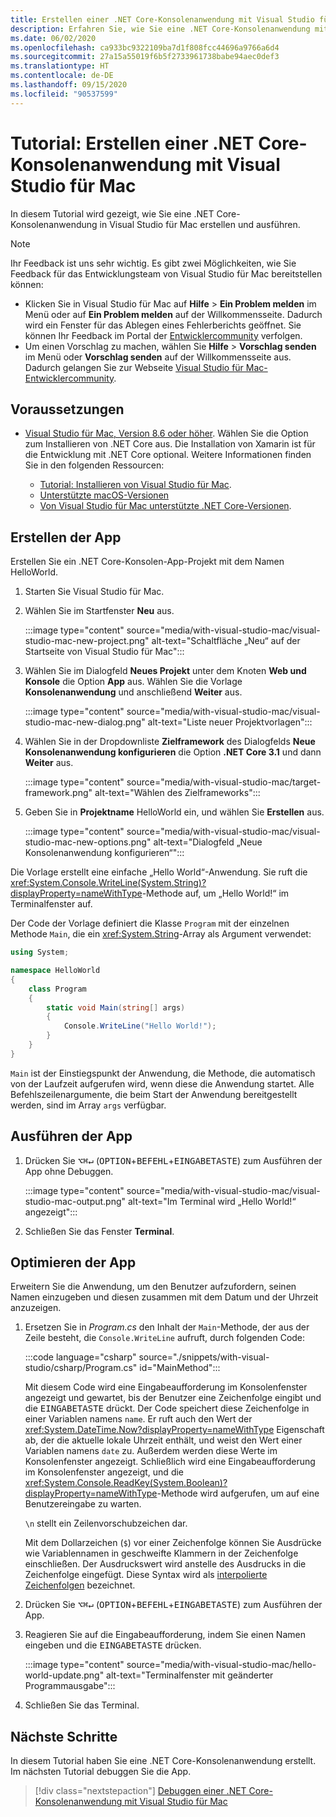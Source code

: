 ```yaml
---
title: Erstellen einer .NET Core-Konsolenanwendung mit Visual Studio für Mac
description: Erfahren Sie, wie Sie eine .NET Core-Konsolenanwendung mit Visual Studio für Mac erstellen.
ms.date: 06/02/2020
ms.openlocfilehash: ca933bc9322109ba7d1f808fcc44696a9766a6d4
ms.sourcegitcommit: 27a15a55019f6b5f2733961738babe94aec0def3
ms.translationtype: HT
ms.contentlocale: de-DE
ms.lasthandoff: 09/15/2020
ms.locfileid: "90537599"
---
```

# <a name="tutorial-create-a-net-core-console-application-using-visual-studio-for-mac"></a>Tutorial: Erstellen einer .NET Core-Konsolenanwendung mit Visual Studio für Mac

In diesem Tutorial wird gezeigt, wie Sie eine .NET Core-Konsolenanwendung in Visual Studio für Mac erstellen und ausführen.

> [!NOTE]
> Ihr Feedback ist uns sehr wichtig. Es gibt zwei Möglichkeiten, wie Sie Feedback für das Entwicklungsteam von Visual Studio für Mac bereitstellen können:
>
> * Klicken Sie in Visual Studio für Mac auf **Hilfe** > **Ein Problem melden** im Menü oder auf **Ein Problem melden** auf der Willkommensseite. Dadurch wird ein Fenster für das Ablegen eines Fehlerberichts geöffnet. Sie können Ihr Feedback im Portal der [Entwicklercommunity](https://developercommunity.visualstudio.com/spaces/8/index.html) verfolgen.
> * Um einen Vorschlag zu machen, wählen Sie **Hilfe** > **Vorschlag senden** im Menü oder **Vorschlag senden** auf der Willkommensseite aus. Dadurch gelangen Sie zur Webseite [Visual Studio für Mac-Entwicklercommunity](https://developercommunity.visualstudio.com/content/idea/post.html?space=41).

## <a name="prerequisites"></a>Voraussetzungen

* [Visual Studio für Mac, Version 8.6 oder höher](https://visualstudio.microsoft.com/vs/mac/?utm_medium=microsoft&utm_source=docs.microsoft.com&utm_campaign=inline+link). Wählen Sie die Option zum Installieren von .NET Core aus. Die Installation von Xamarin ist für die Entwicklung mit .NET Core optional. Weitere Informationen finden Sie in den folgenden Ressourcen:

  * [Tutorial: Installieren von Visual Studio für Mac](/visualstudio/mac/installation).
  * [Unterstützte macOS-Versionen](../install/windows.md)
  * [Von Visual Studio für Mac unterstützte .NET Core-Versionen](/visualstudio/mac/net-core-support).

## <a name="create-the-app"></a>Erstellen der App

Erstellen Sie ein .NET Core-Konsolen-App-Projekt mit dem Namen HelloWorld.

1. Starten Sie Visual Studio für Mac.

1. Wählen Sie im Startfenster **Neu** aus.

   :::image type="content" source="media/with-visual-studio-mac/visual-studio-mac-new-project.png" alt-text="Schaltfläche „Neu“ auf der Startseite von Visual Studio für Mac":::

1. Wählen Sie im Dialogfeld **Neues Projekt** unter dem Knoten **Web und Konsole** die Option **App** aus. Wählen Sie die Vorlage **Konsolenanwendung** und anschließend **Weiter** aus.

   :::image type="content" source="media/with-visual-studio-mac/visual-studio-mac-new-dialog.png" alt-text="Liste neuer Projektvorlagen":::

1. Wählen Sie in der Dropdownliste **Zielframework** des Dialogfelds **Neue Konsolenanwendung konfigurieren** die Option **.NET Core 3.1** und dann **Weiter** aus.

   :::image type="content" source="media/with-visual-studio-mac/target-framework.png" alt-text="Wählen des Zielframeworks":::

1. Geben Sie in **Projektname** HelloWorld ein, und wählen Sie **Erstellen** aus.

   :::image type="content" source="media/with-visual-studio-mac/visual-studio-mac-new-options.png" alt-text="Dialogfeld „Neue Konsolenanwendung konfigurieren“":::

Die Vorlage erstellt eine einfache „Hello World“-Anwendung. Sie ruft die <xref:System.Console.WriteLine(System.String)?displayProperty=nameWithType>-Methode auf, um „Hello World!“ im Terminalfenster auf.

Der Code der Vorlage definiert die Klasse `Program` mit der einzelnen Methode `Main`, die ein <xref:System.String>-Array als Argument verwendet:

```csharp
using System;

namespace HelloWorld
{
    class Program
    {
        static void Main(string[] args)
        {
            Console.WriteLine("Hello World!");
        }
    }
}
```

`Main` ist der Einstiegspunkt der Anwendung, die Methode, die automatisch von der Laufzeit aufgerufen wird, wenn diese die Anwendung startet. Alle Befehlszeilenargumente, die beim Start der Anwendung bereitgestellt werden, sind im Array `args` verfügbar.

## <a name="run-the-app"></a>Ausführen der App

1. Drücken Sie <kbd>⌥</kbd><kbd>⌘</kbd><kbd>↵</kbd> (<kbd>OPTION</kbd>+<kbd>BEFEHL</kbd>+<kbd>EINGABETASTE</kbd>) zum Ausführen der App ohne Debuggen.

   :::image type="content" source="media/with-visual-studio-mac/visual-studio-mac-output.png" alt-text="Im Terminal wird „Hello World!“ angezeigt":::

1. Schließen Sie das Fenster **Terminal**.

## <a name="enhance-the-app"></a>Optimieren der App

Erweitern Sie die Anwendung, um den Benutzer aufzufordern, seinen Namen einzugeben und diesen zusammen mit dem Datum und der Uhrzeit anzuzeigen.

1. Ersetzen Sie in *Program.cs* den Inhalt der `Main`-Methode, der aus der Zeile besteht, die `Console.WriteLine` aufruft, durch folgenden Code:

   :::code language="csharp" source="./snippets/with-visual-studio/csharp/Program.cs" id="MainMethod":::

   Mit diesem Code wird eine Eingabeaufforderung im Konsolenfenster angezeigt und gewartet, bis der Benutzer eine Zeichenfolge eingibt und die <kbd>EINGABETASTE</kbd> drückt. Der Code speichert diese Zeichenfolge in einer Variablen namens `name`. Er ruft auch den Wert der <xref:System.DateTime.Now?displayProperty=nameWithType> Eigenschaft ab, der die aktuelle lokale Uhrzeit enthält, und weist den Wert einer Variablen namens `date` zu. Außerdem werden diese Werte im Konsolenfenster angezeigt. Schließlich wird eine Eingabeaufforderung im Konsolenfenster angezeigt, und die <xref:System.Console.ReadKey(System.Boolean)?displayProperty=nameWithType>-Methode wird aufgerufen, um auf eine Benutzereingabe zu warten.

   `\n` stellt ein Zeilenvorschubzeichen dar.

   Mit dem Dollarzeichen (`$`) vor einer Zeichenfolge können Sie Ausdrücke wie Variablennamen in geschweifte Klammern in der Zeichenfolge einschließen. Der Ausdruckswert wird anstelle des Ausdrucks in die Zeichenfolge eingefügt. Diese Syntax wird als [interpolierte Zeichenfolgen](../../csharp/language-reference/tokens/interpolated.md) bezeichnet.

1. Drücken Sie <kbd>⌥</kbd><kbd>⌘</kbd><kbd>↵</kbd> (<kbd>OPTION</kbd>+<kbd>BEFEHL</kbd>+<kbd>EINGABETASTE</kbd>) zum Ausführen der App.

1. Reagieren Sie auf die Eingabeaufforderung, indem Sie einen Namen eingeben und die <kbd>EINGABETASTE</kbd> drücken.

   :::image type="content" source="media/with-visual-studio-mac/hello-world-update.png" alt-text="Terminalfenster mit geänderter Programmausgabe":::

1. Schließen Sie das Terminal.

## <a name="next-steps"></a>Nächste Schritte

In diesem Tutorial haben Sie eine .NET Core-Konsolenanwendung erstellt. Im nächsten Tutorial debuggen Sie die App.

> [!div class="nextstepaction"]
> [Debuggen einer .NET Core-Konsolenanwendung mit Visual Studio für Mac](debugging-with-visual-studio-mac.md)
